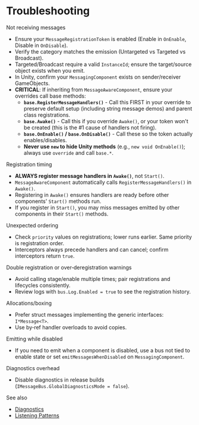 # Troubleshooting

Not receiving messages

- Ensure your `MessageRegistrationToken` is enabled (Enable in `OnEnable`, Disable in `OnDisable`).
- Verify the category matches the emission (Untargeted vs Targeted vs Broadcast).
- Targeted/Broadcast require a valid `InstanceId`; ensure the target/source object exists when you emit.
- In Unity, confirm your `MessagingComponent` exists on sender/receiver GameObjects.
- **CRITICAL**: If inheriting from `MessageAwareComponent`, ensure your overrides call base methods:
  - **`base.RegisterMessageHandlers()`** - Call this FIRST in your override to preserve default setup (including string message demos) and parent class registrations.
  - **`base.Awake()`** - Call this if you override `Awake()`, or your token won't be created (this is the #1 cause of handlers not firing).
  - **`base.OnEnable()` / `base.OnDisable()`** - Call these so the token actually enables/disables.
  - **Never use `new` to hide Unity methods** (e.g., `new void OnEnable()`); always use `override` and call `base.*`.

Registration timing

- **ALWAYS register message handlers in `Awake()`**, not `Start()`.
- `MessageAwareComponent` automatically calls `RegisterMessageHandlers()` in `Awake()`.
- Registering in `Awake()` ensures handlers are ready before other components' `Start()` methods run.
- If you register in `Start()`, you may miss messages emitted by other components in their `Start()` methods.

Unexpected ordering

- Check `priority` values on registrations; lower runs earlier. Same priority is registration order.
- Interceptors always precede handlers and can cancel; confirm interceptors return `true`.

Double registration or over‑deregistration warnings

- Avoid calling stage/enable multiple times; pair registrations and lifecycles consistently.
- Review logs with `bus.Log.Enabled = true` to see the registration history.

Allocations/boxing

- Prefer struct messages implementing the generic interfaces: `I*Message<T>`.
- Use by‑ref handler overloads to avoid copies.

Emitting while disabled

- If you need to emit when a component is disabled, use a bus not tied to enable state or set `emitMessagesWhenDisabled` on `MessagingComponent`.

Diagnostics overhead

- Disable diagnostics in release builds (`IMessageBus.GlobalDiagnosticsMode = false`).

See also

- [Diagnostics](Diagnostics.md)
- [Listening Patterns](ListeningPatterns.md)
